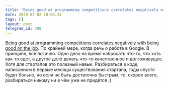 ```yaml
---
title: "Being good at programming competitions correlates negatively with being good on the job"
date: 2020-02-02 18:03:31
tags: []
layout: post
telegram_id: 388
---
```


[Being good at programming competitions correlates negatively with being good on the job](https://catonmat.net/programming-competitions-work-performance). По крайней мере, когда речь о работе в Google. В принципе, всё логично. Одно дело на время набросать что-то, что хоть как-то едет, а другое дело делать что-то качественное и долгоживущее. Хотя для стартапов это полезный навык. Разбираться в коде, написанном в первые месяцы существования стартапа, годы спустя будет больно, но если не быть достаточно быстрым, то, скорее всего, разбираться никому ни в чём уже не придётся ;)
